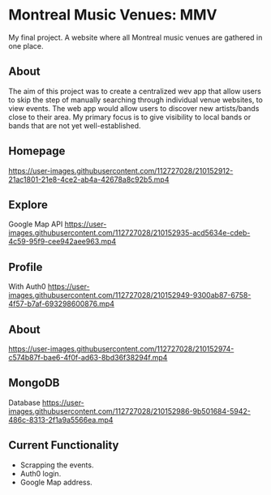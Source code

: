 # Montreal Music Venues: MMV
My final project. A website where all Montreal music venues are gathered in one place. 

## About
The aim of this project was to create a centralized wev app that allow users to skip the step of manually searching through individual venue websites, to view events. The web app would allow users to discover new artists/bands close to their area. My primary focus is to give visibility to local bands or bands that are not yet well-established. 

## Homepage 
https://user-images.githubusercontent.com/112727028/210152912-21ac1801-21e8-4ce2-ab4a-42678a8c92b5.mp4

## Explore 
Google Map API 
https://user-images.githubusercontent.com/112727028/210152935-acd5634e-cdeb-4c59-95f9-cee942aee963.mp4

## Profile
With Auth0
https://user-images.githubusercontent.com/112727028/210152949-9300ab87-6758-4f57-b7af-693298600876.mp4

## About
https://user-images.githubusercontent.com/112727028/210152974-c574b87f-bae6-4f0f-ad63-8bd36f38294f.mp4

## MongoDB
Database
https://user-images.githubusercontent.com/112727028/210152986-9b501684-5942-486c-8313-2f1a9a5566ea.mp4

## Current Functionality 
- Scrapping the events.
- Auth0 login.
- Google Map address. 
